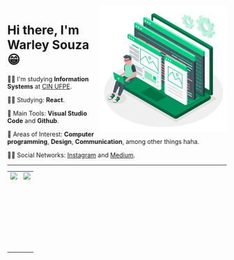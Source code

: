 <img src=".github/developer.png" width="290px" align="right">

# Hi there, I'm Warley Souza 😁


👨‍🎓 I'm studying **Information Systems** at [CIN UFPE](https://portal.cin.ufpe.br/).


👨‍💻 Studying: **React**.

🎒 Main Tools: **Visual Studio Code** and **Github**.

🤩 Areas of Interest: **Computer programming**, **Design**, **Communication**, among other things haha.

🙋‍♂️ Social Networks: [Instagram](https://www.instagram.com/warleys11/) and [Medium](https://medium.com/@warleysoares35).
  
  
---  
<center>
  <table>
    <tr>
        <td><img height="180em" align="left" src="https://github-readme-stats.vercel.app/api?username=warleys14&show_icons=true&theme=dark&count_private=true" /></td>
        <td> <img height="180em" align="right" src="https://github-readme-stats.vercel.app/api/top-langs/?username=warleys14&layout=compact&langs_count=16&theme=dark&hide=kotlin,objective-C,swift" /></td>
    </tr>  
  </table>
</center>

